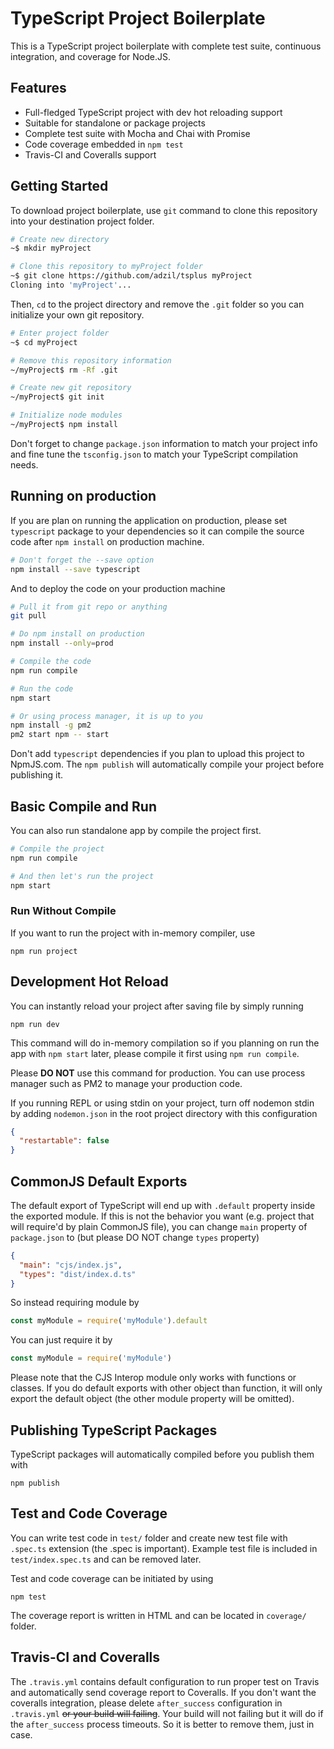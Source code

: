TypeScript Project Boilerplate
===============================

This is a TypeScript project boilerplate with complete test suite, continuous
integration, and coverage for Node.JS.

## Features

- Full-fledged TypeScript project with dev hot reloading support
- Suitable for standalone or package projects
- Complete test suite with Mocha and Chai with Promise
- Code coverage embedded in `npm test`
- Travis-CI and Coveralls support

## Getting Started

To download project boilerplate, use `git` command to clone this repository
into your destination project folder.

```sh
# Create new directory
~$ mkdir myProject

# Clone this repository to myProject folder
~$ git clone https://github.com/adzil/tsplus myProject
Cloning into 'myProject'...
```

Then, `cd` to the project directory and remove the `.git` folder so you can
initialize your own git repository.

```sh
# Enter project folder
~$ cd myProject

# Remove this repository information
~/myProject$ rm -Rf .git 

# Create new git repository
~/myProject$ git init

# Initialize node modules
~/myProject$ npm install
```

Don't forget to change `package.json` information to match your project info
and fine tune the `tsconfig.json` to match your TypeScript compilation needs.

## Running on production

If you are plan on running the application on production, please set
`typescript` package to your dependencies so it can compile the source code
after `npm install` on production machine.

```sh
# Don't forget the --save option
npm install --save typescript
```

And to deploy the code on your production machine

```sh
# Pull it from git repo or anything
git pull

# Do npm install on production
npm install --only=prod

# Compile the code
npm run compile

# Run the code
npm start

# Or using process manager, it is up to you
npm install -g pm2
pm2 start npm -- start
```

Don't add `typescript` dependencies if you plan to upload this project to
NpmJS.com. The `npm publish` will automatically compile your project before
publishing it.

## Basic Compile and Run

You can also run standalone app by compile the project first.

```sh
# Compile the project
npm run compile

# And then let's run the project
npm start
```

### Run Without Compile

If you want to run the project with in-memory compiler, use

```
npm run project
```

## Development Hot Reload

You can instantly reload your project after saving file by simply running

```
npm run dev
```

This command will do in-memory compilation so if you planning on run the app
with `npm start` later, please compile it first using `npm run compile`.

Please **DO NOT** use this command for production. You can use process manager
such as PM2 to manage your production code.

If you running REPL or using stdin on your project, turn off nodemon stdin
by adding `nodemon.json` in the root project directory with this configuration

```json
{
  "restartable": false
}
```

## CommonJS Default Exports

The default export of TypeScript will end up with `.default` property inside
the exported module. If this is not the behavior you want (e.g. project
that will require'd by plain CommonJS file), you can change `main` property of
`package.json` to (but please DO NOT change `types` property)

```json
{
  "main": "cjs/index.js",
  "types": "dist/index.d.ts"
}
```

So instead requiring module by

```javascript
const myModule = require('myModule').default
```

You can just require it by

```javascript
const myModule = require('myModule')
```

Please note that the CJS Interop module only works with functions or classes.
If you do default exports with other object than function, it will only export
the default object (the other module property will be omitted).

## Publishing TypeScript Packages

TypeScript packages will automatically compiled before you publish them with

```
npm publish
```

## Test and Code Coverage

You can write test code in `test/` folder and create new test file with
`.spec.ts` extension (the .spec is important). Example test file is included
in `test/index.spec.ts` and can be removed later.

Test and code coverage can be initiated by using

```
npm test
```

The coverage report is written in HTML and can be located in `coverage/`
folder.

## Travis-CI and Coveralls

The `.travis.yml` contains default configuration to run proper test on Travis
and automatically send coverage report to Coveralls. If you don't want the
coveralls integration, please delete `after_success` configuration in
`.travis.yml` ~~or your build will failing~~. Your build will not failing but
it will do if the `after_success` process timeouts. So it is better to remove
them, just in case.
